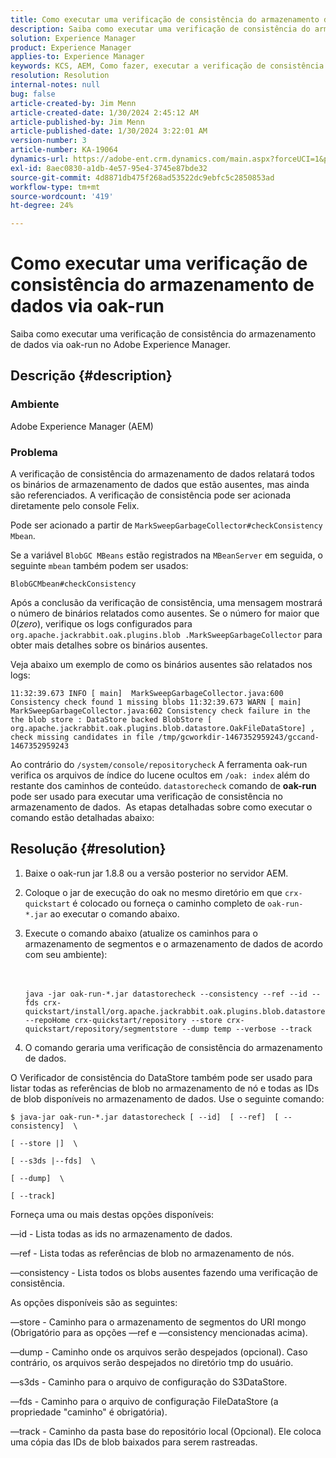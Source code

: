 ```yaml
---
title: Como executar uma verificação de consistência do armazenamento de dados via oak-run
description: Saiba como executar uma verificação de consistência do armazenamento de dados via oak-run no Adobe Experience Manager.
solution: Experience Manager
product: Experience Manager
applies-to: Experience Manager
keywords: KCS, AEM, Como fazer, executar a verificação de consistência do armazenamento de dados via oak-run, Adobe Experience Manager
resolution: Resolution
internal-notes: null
bug: false
article-created-by: Jim Menn
article-created-date: 1/30/2024 2:45:12 AM
article-published-by: Jim Menn
article-published-date: 1/30/2024 3:22:01 AM
version-number: 3
article-number: KA-19064
dynamics-url: https://adobe-ent.crm.dynamics.com/main.aspx?forceUCI=1&pagetype=entityrecord&etn=knowledgearticle&id=2c0b9c95-19bf-ee11-9079-6045bd006268
exl-id: 8aec0830-a1db-4e57-95e4-3745e87bde32
source-git-commit: 4d8871db475f268ad53522dc9ebfc5c2850853ad
workflow-type: tm+mt
source-wordcount: '419'
ht-degree: 24%

---
```


# Como executar uma verificação de consistência do armazenamento de dados via oak-run


Saiba como executar uma verificação de consistência do armazenamento de dados via oak-run no Adobe Experience Manager.

## Descrição {#description}


### Ambiente

Adobe Experience Manager (AEM)

### Problema

A verificação de consistência do armazenamento de dados relatará todos os binários de armazenamento de dados que estão ausentes, mas ainda são referenciados. A verificação de consistência pode ser acionada diretamente pelo console Felix.

Pode ser acionado a partir de `MarkSweepGarbageCollector#checkConsistency Mbean`.

Se a variável `BlobGC MBeans` estão registrados na `MBeanServer` em seguida, o seguinte `mbean` também podem ser usados:

`BlobGCMbean#checkConsistency`

Após a conclusão da verificação de consistência, uma mensagem mostrará o número de binários relatados como ausentes. Se o número for maior que *0*(*zero*), verifique os logs configurados para `org.apache.jackrabbit.oak.plugins.blob .MarkSweepGarbageCollector` para obter mais detalhes sobre os binários ausentes.

Veja abaixo um exemplo de como os binários ausentes são relatados nos logs:




```
11:32:39.673 INFO [ main]  MarkSweepGarbageCollector.java:600 Consistency check found 1 missing blobs 11:32:39.673 WARN [ main]  MarkSweepGarbageCollector.java:602 Consistency check failure in the the blob store : DataStore backed BlobStore [ org.apache.jackrabbit.oak.plugins.blob.datastore.OakFileDataStore] , check missing candidates in file /tmp/gcworkdir-1467352959243/gccand-1467352959243
```




Ao contrário do `/system/console/repositorycheck` A ferramenta oak-run verifica os arquivos de índice do lucene ocultos em `/oak: index` além do restante dos caminhos de conteúdo. `datastorecheck` comando de <b>oak-run </b>pode ser usado para executar uma verificação de consistência no armazenamento de dados.  As etapas detalhadas sobre como executar o comando estão detalhadas abaixo:


## Resolução {#resolution}


1. Baixe o oak-run jar 1.8.8 ou a versão posterior no servidor AEM.
2. Coloque o jar de execução do oak no mesmo diretório em que `crx-quickstart` é colocado ou forneça o caminho completo de `oak-run-*.jar` ao executar o comando abaixo.
3. Execute o comando abaixo (atualize os caminhos para o armazenamento de segmentos e o armazenamento de dados de acordo com seu ambiente):<br><br><br>

   ```
   java -jar oak-run-*.jar datastorecheck --consistency --ref --id --fds crx-quickstart/install/org.apache.jackrabbit.oak.plugins.blob.datastore.FileDataStore.config --repoHome crx-quickstart/repository --store crx-quickstart/repository/segmentstore --dump temp --verbose --track
   ```

4. O comando geraria uma verificação de consistência do armazenamento de dados.




O Verificador de consistência do DataStore também pode ser usado para listar todas as referências de blob no armazenamento de nó e todas as IDs de blob disponíveis no armazenamento de dados. Use o seguinte comando:

`$ java-jar oak-run-*.jar datastorecheck [ --id]  [ --ref]  [ --consistency]  \`

`[ --store |]  \`

`[ --s3ds |--fds]  \`

`[ --dump]  \`

`[ --track]`



Forneça uma ou mais destas opções disponíveis:

—id - Lista todas as ids no armazenamento de dados.

—ref - Lista todas as referências de blob no armazenamento de nós.

—consistency - Lista todos os blobs ausentes fazendo uma verificação de consistência.



As opções disponíveis são as seguintes:

—store - Caminho para o armazenamento de segmentos do URI mongo (Obrigatório para as opções —ref e —consistency mencionadas acima).

—dump - Caminho onde os arquivos serão despejados (opcional). Caso contrário, os arquivos serão despejados no diretório tmp do usuário.

—s3ds - Caminho para o arquivo de configuração do S3DataStore.

—fds - Caminho para o arquivo de configuração FileDataStore (a propriedade &quot;caminho&quot; é obrigatória).

—track - Caminho da pasta base do repositório local (Opcional). Ele coloca uma cópia das IDs de blob baixados para serem rastreadas.
